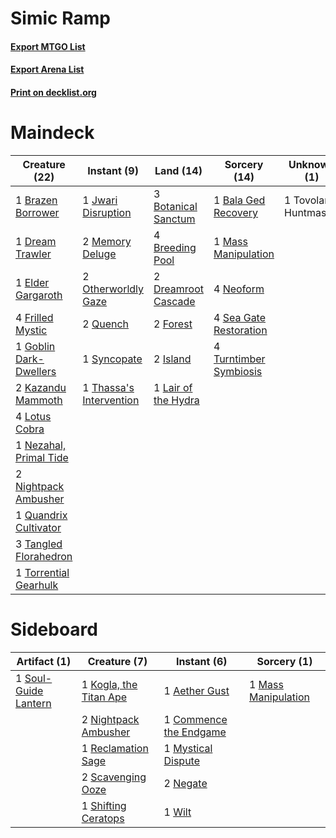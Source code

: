 # Simic Ramp

#### [Export MTGO List](../collection/Simic%20Ramp/Simic%20Ramp.txt)
#### [Export Arena List](../collection/Simic%20Ramp/Simic%20Ramp_arena.txt)
#### [Print on decklist.org](http://decklist.org/?deckmain=1%09Bala%20Ged%20Recovery%0A3%09Botanical%20Sanctum%0A1%09Brazen%20Borrower%0A4%09Breeding%20Pool%0A1%09Dream%20Trawler%0A2%09Dreamroot%20Cascade%0A1%09Elder%20Gargaroth%0A2%09Forest%0A4%09Frilled%20Mystic%0A1%09Goblin%20Dark-Dwellers%0A2%09Island%0A1%09Jwari%20Disruption%0A2%09Kazandu%20Mammoth%0A1%09Lair%20of%20the%20Hydra%0A4%09Lotus%20Cobra%0A1%09Mass%20Manipulation%0A2%09Memory%20Deluge%0A4%09Neoform%0A1%09Nezahal,%20Primal%20Tide%0A2%09Nightpack%20Ambusher%0A2%09Otherworldly%20Gaze%0A1%09Quandrix%20Cultivator%0A2%09Quench%0A4%09Sea%20Gate%20Restoration%0A1%09Syncopate%0A3%09Tangled%20Florahedron%0A1%09Thassa's%20Intervention%0A1%09Torrential%20Gearhulk%0A1%09Tovolar's%20Huntmaster%0A4%09Turntimber%20Symbiosis&deckside=1%09Aether%20Gust%0A1%09Commence%20the%20Endgame%0A1%09Kogla,%20the%20Titan%20Ape%0A1%09Mass%20Manipulation%0A1%09Mystical%20Dispute%0A2%09Negate%0A2%09Nightpack%20Ambusher%0A1%09Reclamation%20Sage%0A2%09Scavenging%20Ooze%0A1%09Shifting%20Ceratops%0A1%09Soul-Guide%20Lantern%0A1%09Wilt)
# Maindeck

|                                          Creature (22)                                          |                                           Instant (9)                                            |                                          Land (14)                                           |                                          Sorcery (14)                                           |     Unknown (1)      |
|-------------------------------------------------------------------------------------------------|--------------------------------------------------------------------------------------------------|----------------------------------------------------------------------------------------------|-------------------------------------------------------------------------------------------------|----------------------|
|1 [Brazen Borrower](http://gatherer.wizards.com/Pages/Card/Details.aspx?multiverseid=473001)     |1 [Jwari Disruption](http://gatherer.wizards.com/Pages/Card/Details.aspx?multiverseid=491693)     |3 [Botanical Sanctum](http://gatherer.wizards.com/Pages/Card/Details.aspx?multiverseid=417817)|1 [Bala Ged Recovery](http://gatherer.wizards.com/Pages/Card/Details.aspx?multiverseid=491825)   |1 Tovolar's Huntmaster|
|1 [Dream Trawler](http://gatherer.wizards.com/Pages/Card/Details.aspx?multiverseid=476465)       |2 [Memory Deluge](http://gatherer.wizards.com/Pages/Card/Details.aspx?multiverseid=534825)        |4 [Breeding Pool](http://gatherer.wizards.com/Pages/Card/Details.aspx?multiverseid=97088)     |1 [Mass Manipulation](http://gatherer.wizards.com/Pages/Card/Details.aspx?multiverseid=457186)   |                      |
|1 [Elder Gargaroth](http://gatherer.wizards.com/Pages/Card/Details.aspx?multiverseid=485502)     |2 [Otherworldly Gaze](http://gatherer.wizards.com/Pages/Card/Details.aspx?multiverseid=534831)    |2 [Dreamroot Cascade](http://gatherer.wizards.com/Pages/Card/Details.aspx?multiverseid=541138)|4 [Neoform](http://gatherer.wizards.com/Pages/Card/Details.aspx?multiverseid=461133)             |                      |
|4 [Frilled Mystic](http://gatherer.wizards.com/Pages/Card/Details.aspx?multiverseid=457318)      |2 [Quench](http://gatherer.wizards.com/Pages/Card/Details.aspx?multiverseid=457192)               |2 [Forest](http://gatherer.wizards.com/Pages/Card/Details.aspx?multiverseid=439860)           |4 [Sea Gate Restoration](http://gatherer.wizards.com/Pages/Card/Details.aspx?multiverseid=491706)|                      |
|1 [Goblin Dark-Dwellers](http://gatherer.wizards.com/Pages/Card/Details.aspx?multiverseid=407620)|1 [Syncopate](http://gatherer.wizards.com/Pages/Card/Details.aspx?multiverseid=442955)            |2 [Island](http://gatherer.wizards.com/Pages/Card/Details.aspx?multiverseid=439857)           |4 [Turntimber Symbiosis](http://gatherer.wizards.com/Pages/Card/Details.aspx?multiverseid=491864)|                      |
|2 [Kazandu Mammoth](http://gatherer.wizards.com/Pages/Card/Details.aspx?multiverseid=491835)     |1 [Thassa's Intervention](http://gatherer.wizards.com/Pages/Card/Details.aspx?multiverseid=476323)|1 [Lair of the Hydra](http://gatherer.wizards.com/Pages/Card/Details.aspx?multiverseid=527546)|                                                                                                 |                      |
|4 [Lotus Cobra](http://gatherer.wizards.com/Pages/Card/Details.aspx?multiverseid=438740)         |                                                                                                  |                                                                                              |                                                                                                 |                      |
|1 [Nezahal, Primal Tide](http://gatherer.wizards.com/Pages/Card/Details.aspx?multiverseid=439702)|                                                                                                  |                                                                                              |                                                                                                 |                      |
|2 [Nightpack Ambusher](http://gatherer.wizards.com/Pages/Card/Details.aspx?multiverseid=466939)  |                                                                                                  |                                                                                              |                                                                                                 |                      |
|1 [Quandrix Cultivator](http://gatherer.wizards.com/Pages/Card/Details.aspx?multiverseid=513710) |                                                                                                  |                                                                                              |                                                                                                 |                      |
|3 [Tangled Florahedron](http://gatherer.wizards.com/Pages/Card/Details.aspx?multiverseid=491859) |                                                                                                  |                                                                                              |                                                                                                 |                      |
|1 [Torrential Gearhulk](http://gatherer.wizards.com/Pages/Card/Details.aspx?multiverseid=417640) |                                                                                                  |                                                                                              |                                                                                                 |                      |


# Sideboard

|                                         Artifact (1)                                          |                                          Creature (7)                                           |                                           Instant (6)                                           |                                         Sorcery (1)                                          |
|-----------------------------------------------------------------------------------------------|-------------------------------------------------------------------------------------------------|-------------------------------------------------------------------------------------------------|----------------------------------------------------------------------------------------------|
|1 [Soul-Guide Lantern](http://gatherer.wizards.com/Pages/Card/Details.aspx?multiverseid=476488)|1 [Kogla, the Titan Ape](http://gatherer.wizards.com/Pages/Card/Details.aspx?multiverseid=479682)|1 [Aether Gust](http://gatherer.wizards.com/Pages/Card/Details.aspx?multiverseid=466796)         |1 [Mass Manipulation](http://gatherer.wizards.com/Pages/Card/Details.aspx?multiverseid=457186)|
|                                                                                               |2 [Nightpack Ambusher](http://gatherer.wizards.com/Pages/Card/Details.aspx?multiverseid=466939)  |1 [Commence the Endgame](http://gatherer.wizards.com/Pages/Card/Details.aspx?multiverseid=460972)|                                                                                              |
|                                                                                               |1 [Reclamation Sage](http://gatherer.wizards.com/Pages/Card/Details.aspx?multiverseid=389651)    |1 [Mystical Dispute](http://gatherer.wizards.com/Pages/Card/Details.aspx?multiverseid=473020)    |                                                                                              |
|                                                                                               |2 [Scavenging Ooze](http://gatherer.wizards.com/Pages/Card/Details.aspx?multiverseid=420783)     |2 [Negate](http://gatherer.wizards.com/Pages/Card/Details.aspx?multiverseid=423707)              |                                                                                              |
|                                                                                               |1 [Shifting Ceratops](http://gatherer.wizards.com/Pages/Card/Details.aspx?multiverseid=466948)   |1 [Wilt](http://gatherer.wizards.com/Pages/Card/Details.aspx?multiverseid=479696)                |                                                                                              |

